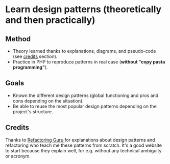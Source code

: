 
Learn design patterns (theoretically and then practically)
==========================
Method
---------
- Theory learned thanks to explanations, diagrams, and pseudo-code (see [credits](#credits) section).
-  Practice in PHP to reproduce patterns in real case (**without "copy pasta programming"**).

Goals
---------
- Known the different design patterns (global functioning and pros and cons depending on the situation).
- Be able to reuse the most popular design patterns depending on the project's structure.

Credits
---------
Thanks to [Refactoring Guru ](https://refactoring.guru/design-patterns) for explanations about design patterns and refactoring who teach me these patterns from scratch. It's a good website to start because they explain well, for e.g. without any technical ambiguity or acronym.